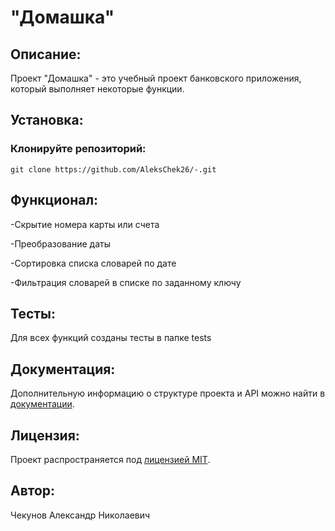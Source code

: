 #  "Домашка"

## Описание:

Проект "Домашка" - это учебный проект банковского приложения, который выполняет некоторые функции. 

## Установка:

### Клонируйте репозиторий:
```
git clone https://github.com/AleksChek26/-.git
```
## Функционал:
-Скрытие номера карты или счета

-Преобразование даты

-Сортировка списка словарей по дате

-Фильтрация словарей в списке по заданному ключу

## Тесты:

Для всех функций созданы тесты в папке tests

## Документация:

Дополнительную информацию о структуре проекта и API можно найти в [документации](docs/README.md).

## Лицензия:

Проект распространяется под [лицензией MIT](LICENSE).

## Автор:

Чекунов Александр Николаевич